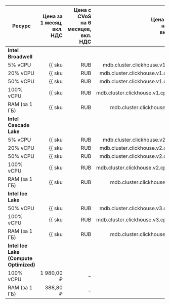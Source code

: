 | Ресурс | Цена за 1 месяц,<br>вкл. НДС | Цена с CVoS<br>на 6 месяцев,<br>вкл. НДС | Цена с CVoS<br>на 1 год,<br>вкл. НДС |
|---------------|--------------------------------------------------------------:|-----------------------------------------------------------------------------------:|-----------------------------------------------------------------------------------:|
| **Intel Broadwell** |
| 5% vCPU | {{ sku|RUB|mdb.cluster.clickhouse.v1.cpu.c5|month|string }} | − | − |
| 20% vCPU | {{ sku|RUB|mdb.cluster.clickhouse.v1.cpu.c20|month|string }} | − | − |
| 50% vCPU | {{ sku|RUB|mdb.cluster.clickhouse.v1.cpu.c50|month|string }} | − | − |
| 100% vCPU | {{ sku|RUB|mdb.cluster.clickhouse.v1.cpu.c100|month|string }} | − | − |
| RAM (за 1 ГБ) | {{ sku|RUB|mdb.cluster.clickhouse.v1.ram|month|string }} | − | − |
| **Intel Cascade Lake** |
| 5% vCPU | {{ sku|RUB|mdb.cluster.clickhouse.v2.cpu.c5|month|string }} | − | − |
| 20% vCPU | {{ sku|RUB|mdb.cluster.clickhouse.v2.cpu.c20|month|string }} | − | − |
| 50% vCPU | {{ sku|RUB|mdb.cluster.clickhouse.v2.cpu.c50|month|string }} | − | − |
| 100% vCPU | {{ sku|RUB|mdb.cluster.clickhouse.v2.cpu.c100|month|string }} | {{ sku|RUB|v1.commitment.selfcheckout.m6.mdb.ch.cpu.c100.v2|month|string }} (-15%) | {{ sku|RUB|v1.commitment.selfcheckout.y1.mdb.ch.cpu.c100.v2|month|string }} (-22%) |
| RAM (за 1 ГБ) | {{ sku|RUB|mdb.cluster.clickhouse.v2.ram|month|string }} | {{ sku|RUB|v1.commitment.selfcheckout.m6.mdb.ch.ram.v2|month|string }} (-15%) | {{ sku|RUB|v1.commitment.selfcheckout.y1.mdb.ch.ram.v2|month|string }} (-22%) |
| **Intel Ice Lake** |
| 50% vCPU | {{ sku|RUB|mdb.cluster.clickhouse.v3.cpu.c50|month|string }} | − | − |
| 100% vCPU | {{ sku|RUB|mdb.cluster.clickhouse.v3.cpu.c100|month|string }} | {{ sku|RUB|v1.commitment.selfcheckout.m6.mdb.ch.cpu.c100.v3|month|string }} (-15%) | {{ sku|RUB|v1.commitment.selfcheckout.y1.mdb.ch.cpu.c100.v3|month|string }} (-22%) |
| RAM (за 1 ГБ) | {{ sku|RUB|mdb.cluster.clickhouse.v3.ram|month|string }} | {{ sku|RUB|v1.commitment.selfcheckout.m6.mdb.ch.ram.v3|month|string }} (-15%) | {{ sku|RUB|v1.commitment.selfcheckout.y1.mdb.ch.ram.v3|month|string }} (-22%) |
| **Intel Ice Lake (Compute Optimized)** |
| 100% vCPU | 1 980,00 ₽ | − | − |
| RAM (за 1 ГБ) | 388,80 ₽ | − | − |

